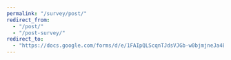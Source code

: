 ```yaml
---
permalink: "/survey/post/"
redirect_from:
  - "/post/"
  - "/post-survey/"
redirect_to:
  - "https://docs.google.com/forms/d/e/1FAIpQLScqnTJdsVJGb-w0bjmjneJa4EXUwElKapRWkynGmiOnr_uasA/viewform"
---
```

